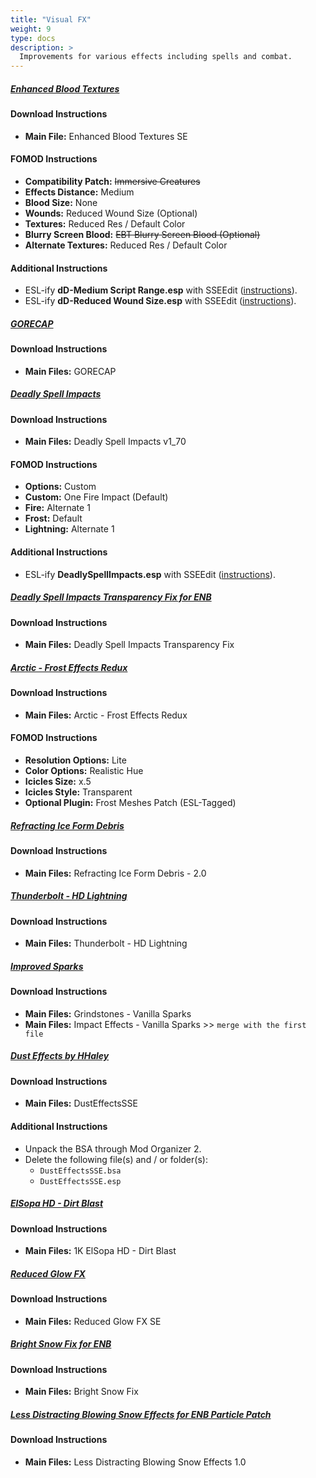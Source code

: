 ```yaml
---
title: "Visual FX"
weight: 9
type: docs
description: >
  Improvements for various effects including spells and combat.
---
```


##### [Enhanced Blood Textures](https://www.nexusmods.com/skyrimspecialedition/mods/2357?tab=files)

#### Download Instructions

* **Main File:** Enhanced Blood Textures SE

#### FOMOD Instructions

- **Compatibility Patch:** ~~Immersive Creatures~~
- **Effects Distance:** Medium
- **Blood Size:** None
- **Wounds:** Reduced Wound Size (Optional)
- **Textures:** Reduced Res / Default Color
- **Blurry Screen Blood:** ~~EBT Blurry Screen Blood (Optional)~~
- **Alternate Textures:** Reduced Res / Default Color

#### Additional Instructions

- ESL-ify **dD-Medium Script Range.esp** with SSEEdit ([instructions](/tpf/guide-resources/basic-instructions/#esl-ifying-plugins)).
- ESL-ify **dD-Reduced Wound Size.esp** with SSEEdit ([instructions](/tpf/guide-resources/basic-instructions/#esl-ifying-plugins)).

##### [GORECAP](https://www.nexusmods.com/skyrimspecialedition/mods/16440?tab=files)

#### Download Instructions

* **Main Files:** GORECAP

##### [Deadly Spell Impacts](https://www.nexusmods.com/skyrimspecialedition/mods/12939?tab=files)

#### Download Instructions

* **Main Files:** Deadly Spell Impacts v1_70

#### FOMOD Instructions

* **Options:** Custom
* **Custom:** One Fire Impact (Default)
* **Fire:** Alternate 1
* **Frost:** Default
* **Lightning:** Alternate 1

#### Additional Instructions

- ESL-ify **DeadlySpellImpacts.esp** with SSEEdit ([instructions](/tpf/guide-resources/basic-instructions/#esl-ifying-plugins)).

##### [Deadly Spell Impacts Transparency Fix for ENB](https://www.nexusmods.com/skyrimspecialedition/mods/41284?tab=files)

#### Download Instructions

- **Main Files:** Deadly Spell Impacts Transparency Fix

##### [Arctic - Frost Effects Redux](https://www.nexusmods.com/skyrimspecialedition/mods/29817?tab=files)

#### Download Instructions

* **Main Files:** Arctic - Frost Effects Redux

#### FOMOD Instructions

* **Resolution Options:** Lite
* **Color Options:** Realistic Hue
* **Icicles Size:** x.5
* **Icicles Style:** Transparent
* **Optional Plugin:** Frost Meshes Patch (ESL-Tagged)

##### [Refracting Ice Form Debris](https://www.nexusmods.com/skyrimspecialedition/mods/18384?tab=files)

#### Download Instructions

* **Main Files:** Refracting Ice Form Debris - 2.0

##### [Thunderbolt - HD Lightning](https://www.nexusmods.com/skyrimspecialedition/mods/46024?tab=files)

#### Download Instructions

* **Main Files:** Thunderbolt - HD Lightning

##### [Improved Sparks](https://www.nexusmods.com/skyrimspecialedition/mods/19831?tab=files)

#### Download Instructions

- **Main Files:** Grindstones - Vanilla Sparks
- **Main Files:** Impact Effects - Vanilla Sparks >> `merge with the first file`

##### [Dust Effects by HHaley](https://www.nexusmods.com/skyrimspecialedition/mods/2407?tab=files)

#### Download Instructions

- **Main Files:** DustEffectsSSE

#### Additional Instructions

- Unpack the BSA through Mod Organizer 2.
- Delete the following file(s) and / or folder(s):
  - `DustEffectsSSE.bsa`
  - `DustEffectsSSE.esp`

##### [ElSopa HD - Dirt Blast](https://www.nexusmods.com/skyrimspecialedition/mods/22342?tab=files)

#### Download Instructions

* **Main Files:** 1K ElSopa HD - Dirt Blast

##### [Reduced Glow FX](https://www.nexusmods.com/skyrimspecialedition/mods/20691?tab=files)

#### Download Instructions

* **Main Files:** Reduced Glow FX SE

##### [Bright Snow Fix for ENB](https://www.nexusmods.com/skyrimspecialedition/mods/41737?tab=files)

#### Download Instructions

- **Main Files:** Bright Snow Fix

##### [Less Distracting Blowing Snow Effects for ENB Particle Patch](https://www.nexusmods.com/skyrimspecialedition/mods/36198?tab=files)

#### Download Instructions

* **Main Files:** Less Distracting Blowing Snow Effects 1.0